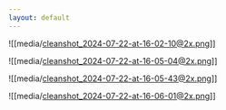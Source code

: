 ```yaml
---
layout: default
---
```

![[media/cleanshot_2024-07-22-at-16-02-10@2x.png]]



![[media/cleanshot_2024-07-22-at-16-05-04@2x.png]]


![[media/cleanshot_2024-07-22-at-16-05-43@2x.png]]


![[media/cleanshot_2024-07-22-at-16-06-01@2x.png]]
